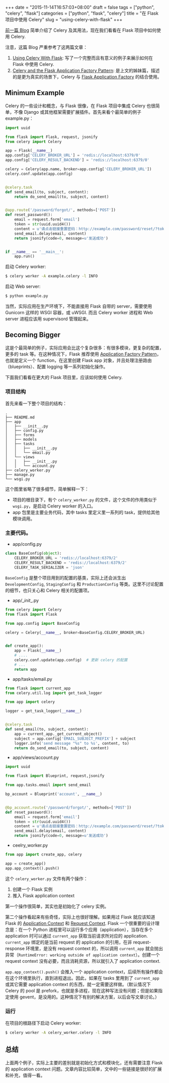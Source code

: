 +++
date = "2015-11-14T16:57:03+08:00"
draft = false
tags = ["python", "celery", "flask"]
categories = ["python", "flask", "celery"]
title = "在 Flask 项目中使用 Celery"
slug = "using-celery-with-flask"
+++

[前一篇 Blog](/posts/2015/11/a-introduction-to-celery/) 简单介绍了 Celery 及其用法，现在我们看看在 Flask 项目中如何使用 Celery.

注意，这篇 Blog 严重参考了这两篇文章：

1. [Using Celery With Flask](http://blog.miguelgrinberg.com/post/using-celery-with-flask): 写了一个完整而且有意义的例子来展示如何在 Flask 中使用 Celery.
2. [Celery and the Flask Application Factory Pattern](http://blog.miguelgrinberg.com/post/celery-and-the-flask-application-factory-pattern): 是上文的姊妹篇，描述的是更为真实的场景下，Celery 与 [Flask Application Factory](http://flask.pocoo.org/docs/0.10/patterns/appfactories/) 的结合使用。

<!--more-->

## Minimum Example

Celery 的一些设计和概念，与 Flask 很像，在 Flask 项目中集成 Celery 也很简单，不像 Django 或其他框架需要扩展插件。首先来看个最简单的例子 example.py：

```python
import uuid

from flask import Flask, request, jsonify
from celery import Celery

app = Flask(__name__)
app.config['CELERY_BROKER_URL'] = 'redis://localhost:6379/0'
app.config['CELERY_RESULT_BACKEND'] = 'redis://localhost:6379/0'

celery = Celery(app.name, broker=app.config['CELERY_BROKER_URL'])
celery.conf.update(app.config)


@celery.task
def send_email(to, subject, content):
    return do_send_email(to, subject, content)


@app.route('/password/forgot/', methods=['POST'])
def reset_password():
    email = request.form['email']
    token = str(uuid.uuid4())
    content = u'请点击链接重置密码：http://example.com/password/reset/?token=%s' % token
    send_email.delay(email, content)
    return jsonify(code=0, message=u'发送成功')


if __name__ == '__main__':
    app.run()
```

启动 Celery worker:

```bash
$ celery worker -A example.celery -l INFO
```

启动 Web server:

```bash
$ python example.py
```

当然，实际应用在生产环境下，不能直接用 Flask 自带的 server，需要使用 Gunicorn 这样的 WSGI 容器，或 uWSGI. 而且 Celery worker 进程和 Web server 进程应该用 supervisord 管理起来。

## Becoming Bigger

这是个最简单的例子，实际应用会比这个复杂很多：有很多模块，更复杂的配置，更多的 task 等。在这种情况下，Flask 推荐使用 [Application Factory Pattern](http://flask.pocoo.org/docs/0.10/patterns/appfactories/)，也就是定义一个 function，在这里创建 Flask app 对象，并且处理注册路由（blueprints）、配置 logging 等一系列初始化操作。

下面我们看看在更大的 Flask 项目里，应该如何使用 Celery.

### 项目结构

首先来看一下整个项目的结构：

```text
.
├── README.md
├── app
│   ├── __init__.py
│   ├── config.py
│   ├── forms
│   ├── models
│   ├── tasks
│   │   ├── __init__.py
│   │   └── email.py
│   └── views
│   │   ├── __init__.py
│   │   └── account.py
├── celery_worker.py
├── manage.py
└── wsgi.py
```

这个图里省略了很多细节，简单解释一下：

- 项目的根目录下，有个 `celery_worker.py` 的文件，这个文件的作用类似于 `wsgi.py`，是启动 Celery worker 的入口。
- app 包里是主要业务代码，其中 tasks 里定义里一系列的 task，提供给其他模块调用。

### 主要代码。

- app/config.py

```python
class BaseConfig(object):
    CELERY_BROKER_URL = 'redis://localhost:6379/2'
    CELERY_RESULT_BACKEND = 'redis://localhost:6379/2'
    CELERY_TASK_SERIALIZER = 'json'
```

`BaseConfig` 是整个项目用到的配置的基类，实际上还会派生出 `DevelopmentConfig`, `StagingConfig` 和 `ProductionConfig` 等类。这里不讨论配置的细节，也只关心和 Celery 相关的配置项。

- app/\__init__.py

```python
from celery import Celery
from flask import Flask

from app.config import BaseConfig

celery = Celery(__name__, broker=BaseConfig.CELERY_BROKER_URL)


def create_app():
    app = Flask(__name__)
    # ....
    celery.conf.update(app.config)	# 更新 celery 的配置
    # ...
    return app
```

- app/tasks/email.py

```python
from flask import current_app
from celery.util.log import get_task_logger

from app import celery

logger = get_task_logger(__name__)


@celery.task
def send_email(to, subject, content):
    app = current_app._get_current_object()
    subject = app.config['EMAIL_SUBJECT_PREFIX'] + subject
    logger.info('send message "%s" to %s', content, to)
    return do_send_email(to, subject, content)

```

- app/views/account.py

```python
import uuid

from flask import Blueprint, request,jsonify

from app.tasks.email import send_email

bp_account = Blueprint('account', __name__)


@bp_account.route('/password/forgot/', methods=['POST'])
def reset_password():
    email = request.form['email']
    token = str(uuid.uuid4())
    content = u'请点击链接重置密码：http://example.com/password/reset/?token=%s' % token
    send_email.delay(email, content)
    return jsonify(code=0, message=u'发送成功')
```

- ceelry_worker.py

```python
from app import create_app, celery

app = create_app()
app.app_context().push()
```

这个 `celery_worker.py` 文件有两个操作：

1. 创建一个 Flask 实例
2. 推入 Flask application context

第一个操作很简单，其实也是初始化了 celery 实例。

第二个操作看起来有些奇怪，实际上也很好理解。如果用过 Flask 就应该知道 Flask 的 [Application Context](http://flask.pocoo.org/docs/0.10/appcontext/) 和 [Request Context](http://flask.pocoo.org/docs/0.10/reqcontext/). Flask 一个很重要的设计理念是：在一个 Python 进程里可以运行多个应用（application），当存在多个 application 时可以通过 `current_app` 获取当前请求所对应的 application. `current_app` 绑定的是当前 request 的 application 的引用，在非 request-response 环境里，是没有 request context 的，所以调用 `current_app` 就会抛出异常（`RuntimeError: working outside of application context`）。创建一个 request context 没有必要，而且消耗资源，所以就引入了 application context. 

`app.app_context().push()` 会推入一个 application context，后续所有操作都会在这个环境里执行，直到进程退出。因此，如果在 tasks 里用到了 `current_app` 或其它需要 application context 的东西，就一定需要这样做。（默认情况下 Celery 的 pool 是 prefork，也就是多进程，现在这种写法没有问题；但是如果指定使用 gevent，是没用的。这种情况下有别的解决方案，以后会写文章讨论。）

### 运行

在项目的根路径下启动 Celery worker:

```bash
$ celery worker -A celery_worker.celery -l INFO
```

## 总结

上面两个例子，实际上主要的差别就是初始化方式和模块化，还有需要注意 Flask 的 application context 问题。文章内容比较简单，文中的一些链接是很好的扩展和补充，值得一看。